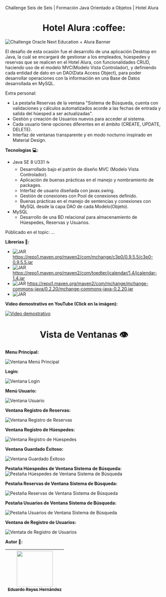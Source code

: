 Challenge Seis de Seis | Formación Java Orientado a Objetos | Hotel Alura

<h1 align="center">Hotel Alura :coffee:</h1>

![Challenge Oracle Next Education + Alura Banner](https://raw.githubusercontent.com/EduardoUT/CRUD-Alura-Hotel-ONE-Alura_Challenge/master/src/mx/com/alurahotel/imagenes/challengeImage.jpg)

El desafio de esta ocasión fue el desarrollo de una aplicación Desktop en Java, la cuál 
se encargará de gestionar a los empleados, húespedes y reservas que se realicen en el Hotel Alura,
con funcionalidades CRUD, haciendo uso de el modelo MVC(Modelo Vista Controlador), y definiendo cada
entidad de dato en un DAO(Data Access Object), para poder desarrollar operaciones con la información
en una Base de Datos desarrollada en MySQL.

Extra personal:
- La pestaña Reservas de la ventana "Sistema de Búsqueda, cuenta con validaciones y cálculos
automatizados acorde a las fechas de entrada y salida del húesped a ser actualizadas".
- Gestión y creación de Usuarios nuevos para acceder al sistema.
- Cada usuario tiene opciones diferentes en el ámbito (CREATE, UPDATE, DELETE).
- Interfaz de ventanas transparente y en modo nocturno inspirado en Material Design.

**Tecnologías 💻:**

   - Java SE 8 U331 :coffee:
      - Desarrollado bajo el patrón de diseño MVC (Modelo Vista Controlador).
      - Aplicación de buenas prácticas en el manejo y nombramiento de packages.
      - Interfaz de usuario diseñada con javax.swing.
      - Gestión de conexiones con Pool de conexiones definido.
      - Buenas prácticas en el manejo de sentencias y conexiones con MySQL desde la
      capa DAO de cada Modelo(Objeto).
   - MySQL
      - Desarrollo de una BD relacional para almacenamiento de Húespedes, Reservas y Usuarios.
      
Públicado en el topic:
...

**Librerías 📖:**

   - ![JAR](https://img.shields.io/badge/c3p0--0.9.5.5-JAR-blue) https://repo1.maven.org/maven2/com/mchange/c3p0/0.9.5.5/c3p0-0.9.5.5.jar
   - ![JAR](https://img.shields.io/badge/jcalendar--1.4-JAR-blue) https://repo1.maven.org/maven2/com/toedter/jcalendar/1.4/jcalendar-1.4.jar
   - ![JAR](https://img.shields.io/badge/mchange--commons--java--0.2.20-JAR-blue) https://repo1.maven.org/maven2/com/mchange/mchange-commons-java/0.2.20/mchange-commons-java-0.2.20.jar
   - ![JAR](https://img.shields.io/badge/mysql--connector--java--8.0.29-JAR-blue)
   
**Video demostrativo en YouTube (Click en la imágen):**

[![Video demostrativo](https://img.youtube.com/vi/rR4tobMMCE8/0.jpg)](https://www.youtube.com/watch?v=rR4tobMMCE8)

<h1 align="center">Vista de Ventanas 👁️</h1>

**Menu Principal:**

![Ventana Menú Principal](https://raw.githubusercontent.com/EduardoUT/CRUD-Alura-Hotel-ONE-Alura_Challenge/master/src/mx/com/alurahotel/imagenes/menuPrincipal.PNG)

**Login:**

![Ventana Login](https://raw.githubusercontent.com/EduardoUT/CRUD-Alura-Hotel-ONE-Alura_Challenge/master/src/mx/com/alurahotel/imagenes/loginVentana.PNG)

**Menú Usuario:**

![Ventana Usuario](https://raw.githubusercontent.com/EduardoUT/CRUD-Alura-Hotel-ONE-Alura_Challenge/master/src/mx/com/alurahotel/imagenes/menuUsuario.PNG)

**Ventana Registro de Reservas:**

![Ventana Registro de Reservas](https://raw.githubusercontent.com/EduardoUT/CRUD-Alura-Hotel-ONE-Alura_Challenge/master/src/mx/com/alurahotel/imagenes/ventanaReservas.PNG)

**Ventana Registro de Húespedes:**

![Ventana Registro de Húespedes](https://raw.githubusercontent.com/EduardoUT/CRUD-Alura-Hotel-ONE-Alura_Challenge/master/src/mx/com/alurahotel/imagenes/ventanaHuespedes.PNG)

**Ventana Guardado Éxitoso:**

![Ventana Guardado Éxitoso](https://raw.githubusercontent.com/EduardoUT/CRUD-Alura-Hotel-ONE-Alura_Challenge/master/src/mx/com/alurahotel/imagenes/ventanaGuardadoExitoso.PNG)

**Pestaña Húespedes de Ventana Sistema de Búsqueda:**
![Pestaña Húespedes de Ventana Sistema de Búsqueda](https://raw.githubusercontent.com/EduardoUT/CRUD-Alura-Hotel-ONE-Alura_Challenge/master/src/mx/com/alurahotel/imagenes/busquedaHuespedes.PNG)

**Pestaña Reservas de Ventana Sistema de Búsqueda:**

![Pestaña Reservas de Ventana Sistema de Búsqueda](https://raw.githubusercontent.com/EduardoUT/CRUD-Alura-Hotel-ONE-Alura_Challenge/master/src/mx/com/alurahotel/imagenes/busquedaReservas.PNG)

**Pestaña Usuarios de Ventana Sistema de Búsqueda:**

![Pestaña Usuarios de Ventana Sistema de Búsqueda](https://raw.githubusercontent.com/EduardoUT/CRUD-Alura-Hotel-ONE-Alura_Challenge/master/src/mx/com/alurahotel/imagenes/busquedaUsuarios.PNG)

**Ventana de Registro de Usuarios:**

![Ventata de Registro de Usuarios](https://raw.githubusercontent.com/EduardoUT/CRUD-Alura-Hotel-ONE-Alura_Challenge/master/src/mx/com/alurahotel/imagenes/ventanaUsuario.PNG)

**Autor 🧑:**

| [<img src="https://avatars.githubusercontent.com/u/60370547?s=400&u=c31036d0dc68db0d1fe71e36211360a84fc923f8&v=4" width=115><br><sub>Eduardo Reyes Hernández</sub>](https://github.com/EduardoUT) |
| :---: |

